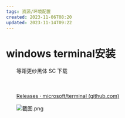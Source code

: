 ```yaml
---
tags: 资源/环境配置
created: 2023-11-06T08:20
updated: 2023-11-14T09:22
---
```

# windows terminal安装

　　等距更纱黑体 SC 下载

　　‍

　　[Releases · microsoft/terminal (github.com)](https://github.com/microsoft/terminal/releases)

　　![截图.png](记事本/学习/学习目录/学习工具资源等/资源素材/环境安排和软件安装/windows软件安装/windows软件列表/assets/image1-20230705220235-dqzrdn4.png)
